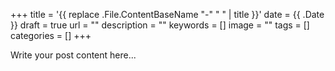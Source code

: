 +++
title = '{{ replace .File.ContentBaseName "-" " " | title }}'
date = {{ .Date }}
draft = true
url = ""
description = ""
keywords = []
image = ""
tags = []
categories = []
+++

Write your post content here...
